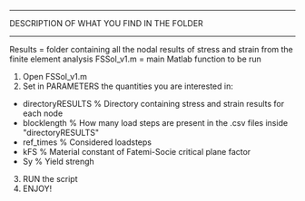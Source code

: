 ******************************************
DESCRIPTION OF WHAT YOU FIND IN THE FOLDER
******************************************

Results = folder containing all the nodal results of stress and strain from the finite element analysis
FSSol_v1.m = main Matlab function to be run

1) Open FSSol_v1.m
2) Set in PARAMETERS the quantities you are interested in:

- directoryRESULTS      % Directory containing stress and strain results for each node
- blocklength           % How many load steps are present in the .csv files inside "directoryRESULTS"
- ref_times             % Considered loadsteps
- kFS                   % Material constant of Fatemi-Socie critical plane factor
- Sy                    % Yield strengh

3) RUN the script
4) ENJOY!
